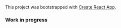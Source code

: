 This project was bootstrapped with [Create React App](https://github.com/facebookincubator/create-react-app).



### Work in progress


